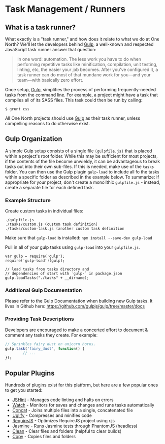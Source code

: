 # Task Management / Runners

## What is a task runner?

What exactly is a "task runner," and how does it relate to what we do at One North? We'll let the developers behind [Gulp](http://gulpjs.com), a well-known and respected JavaScript task runner answer that question:

> In one word: automation. The less work you have to do when performing repetitive tasks like minification, compilation, unit testing, linting, etc, the easier your job becomes. After you've configured it, a task runner can do most of that mundane work for you—and your team—with basically zero effort.

Once setup, [Gulp](http://gulpjs.com), simplifies the process of performing frequently-needed tasks from the command line. For example, a project might have a task that compiles all of its SASS files. This task could then be run by calling:

```
$ grunt css
```

All One North projects should use [Gulp](http://gulpjs.com) as their task runner, unless compelling reasons to do otherwise exist.

## Gulp Organization

A simple [Gulp](http://gulpjs.com)  setup consists of a single file `(gulpfile.js)` that is placed within a project's root folder. While this may be sufficient for most projects, if the contents of the file become unwieldy, it can be advantageous to break tasks out into their own sub-files.  If this is needed, make use of the `tasks` folder.  You can then use the Gulp plugin `gulp-load` to include all fo the tasks within a specific folder as described in the example below.  To summarize: If appropriate for your project, don't create a monolithic `gulpfile.js` - instead, create a separate file for each defined task.

### Example Structure

Create custom tasks in individual files:
```
./gulpfile.js
./tasks/custom.js (custom task definition)
./tasks/custom-task.js (another custom task definition
```

Make sure that `gulp-load` is installed:
`npm install --save-dev gulp-load`

Pull in all of your gulp tasks using `gulp-load` into your `gulpfile.js`.
```
var gulp = require('gulp');
require('gulp-load')(gulp);

// load tasks from tasks directory and
// dependencies of start with `gulp-` in package.json
gulp.loadTasks("./tasks" + __dirname);
```

### Additional Gulp Documentation

Please refer to the Gulp Documentation when building new Gulp tasks.  It lives in Github here: https://github.com/gulpjs/gulp/tree/master/docs

### Providing Task Descriptions

Developers are encouraged to make a concerted effort to document & comment any tasks they create. For example:

```javascript
// Sprinkles fairy dust on unicorn horns.
gulp.task('fairy_dust', function() {
        // ...
});
```

## Popular Plugins

Hundreds of plugins exist for this platform, but here are a few popular ones to get you started:

* [JSHint](https://npmjs.org/package/grunt-contrib-jshint) - Manages code linting and halts on errors
* [Watch](https://npmjs.org/package/grunt-contrib-watch) - Monitors for saves and changes and runs tasks automatically
* [Concat](https://npmjs.org/package/grunt-contrib-concat) - Joins multiple files into a single, concatenated file
* [Uglify](https://npmjs.org/package/grunt-contrib-uglify) - Compresses and minifies code
* [RequireJS](https://npmjs.org/package/grunt-contrib-requirejs) - Optimizes RequireJS project using r.js
* [Jasmine](https://npmjs.org/package/grunt-contrib-jasmine) - Runs Jasmine tests through PhantomJS (headless)
* [Clean](https://npmjs.org/package/grunt-contrib-clean) - Clear files and folders (helpful to clear builds)
* [Copy](https://npmjs.org/package/grunt-contrib-copy) - Copies files and folders
